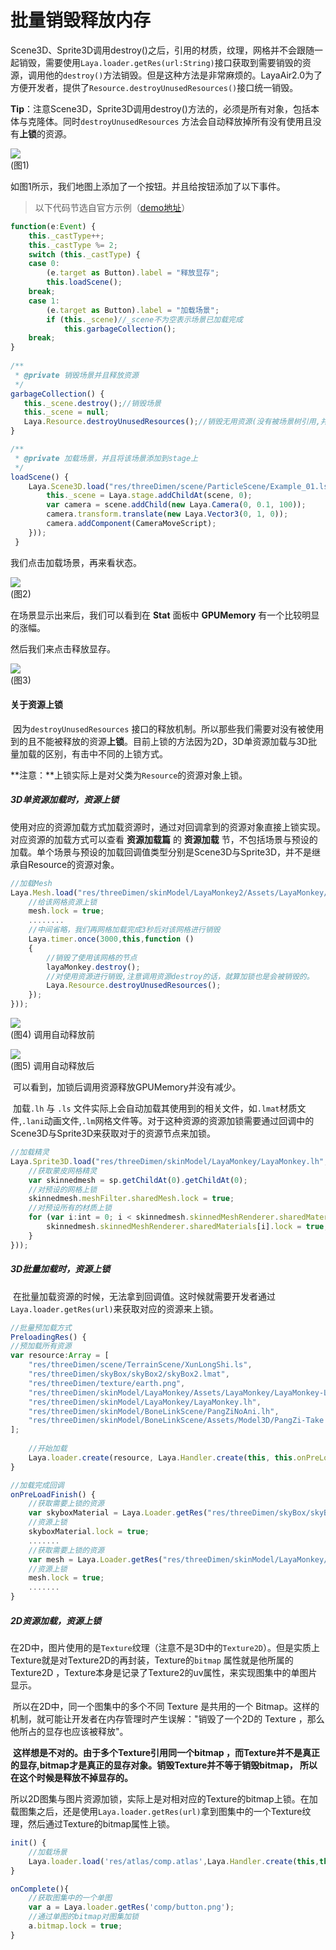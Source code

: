 # 批量销毁释放内存

​		Scene3D、Sprite3D调用destroy()之后，引用的材质，纹理，网格并不会跟随一起销毁，需要使用`Laya.loader.getRes(url:String)`接口获取到需要销毁的资源，调用他的`destroy()`方法销毁。但是这种方法是非常麻烦的。LayaAir2.0为了方便开发者，提供了`Resource.destroyUnusedResources()`接口统一销毁。

​	**Tip**：注意Scene3D，Sprite3D调用destroy()方法的，必须是所有对象，包括本体与克隆体。同时`destroyUnusedResources` 方法会自动释放掉所有没有使用且没有**上锁**的资源。

![](img/1.png)<br>(图1)

如图1所示，我们地图上添加了一个按钮。并且给按钮添加了以下事件。

> 以下代码节选自官方示例（[demo地址](https://layaair.ldc.layabox.com/demo2/?language=ch&category=3d&group=Resource&name=GarbageCollection)）

```typescript
function(e:Event) {
    this._castType++;
    this._castType %= 2;
    switch (this._castType) {
    case 0: 
    	(e.target as Button).label = "释放显存";
    	this.loadScene();
    break;
    case 1: 
    	(e.target as Button).label = "加载场景";
    	if (this._scene)//_scene不为空表示场景已加载完成
    		this.garbageCollection();
    break;
}
    
/**
 * @private 销毁场景并且释放资源
 */
garbageCollection() {
   this._scene.destroy();//销毁场景
   this._scene = null;
   Laya.Resource.destroyUnusedResources();//销毁无用资源(没有被场景树引用,并且没有加资源锁的)
}

/**
 * @private 加载场景，并且将该场景添加到stage上
 */
loadScene() {
    Laya.Scene3D.load("res/threeDimen/scene/ParticleScene/Example_01.ls", Laya.Handler.create(this, function(scene){
      	this._scene = Laya.stage.addChildAt(scene, 0);
     	var camera = scene.addChild(new Laya.Camera(0, 0.1, 100));
    	camera.transform.translate(new Laya.Vector3(0, 1, 0));
     	camera.addComponent(CameraMoveScript);
    }));
 }
```

我们点击加载场景，再来看状态。

![](img/2.png)<br>(图2)

在场景显示出来后，我们可以看到在 **Stat** 面板中 **GPUMemory** 有一个比较明显的涨幅。

然后我们来点击释放显存。

![](img/3.png)<br>(图3)

#### 关于资源上锁

​		因为`destroyUnusedResources` 接口的释放机制。所以那些我们需要对没有被使用到的且不能被释放的资源**上锁**。目前上锁的方法因为2D，3D单资源加载与3D批量加载的区别，有击中不同的上锁方式。

​		**注意：**上锁实际上是对父类为`Resource`的资源对象上锁。

##### 3D单资源加载时，资源上锁

​		使用对应的资源加载方式加载资源时，通过对回调拿到的资源对象直接上锁实现。对应资源的加载方式可以查看 **资源加载篇** 的 **资源加载** 节，不包括场景与预设的加载。单个场景与预设的加载回调值类型分别是Scene3D与Sprite3D，并不是继承自Resource的资源对象。

```typescript
//加载Mesh
Laya.Mesh.load("res/threeDimen/skinModel/LayaMonkey2/Assets/LayaMonkey/LayaMonkey-LayaMonkey.lm", Laya.Handler.create(this, function(mesh) {
    //给该网格资源上锁
    mesh.lock = true;
	........
    //中间省略，我们再网格加载完成3秒后对该网格进行销毁
    Laya.timer.once(3000,this,function () 
    {
        //销毁了使用该网格的节点
        layaMonkey.destroy();
        //对使用资源进行销毁,注意调用资源destroy的话，就算加锁也是会被销毁的。
        Laya.Resource.destroyUnusedResources();
    });
}));
```

![](img/4.png)<br>(图4) 调用自动释放前

![](img/5.png)<br>(图5) 调用自动释放后

​	可以看到，加锁后调用资源释放GPUMemory并没有减少。

​	加载`.lh` 与 `.ls` 文件实际上会自动加载其使用到的相关文件，如`.lmat`材质文件,`.lani`动画文件,`.lm`网格文件等。对于这种资源的资源加锁需要通过回调中的Scene3D与Sprite3D来获取对于的资源节点来加锁。

```typescript
//加载精灵
Laya.Sprite3D.load("res/threeDimen/skinModel/LayaMonkey/LayaMonkey.lh", Laya.Handler.create(this, function(sp) {
    //获取蒙皮网格精灵
    var skinnedmesh = sp.getChildAt(0).getChildAt(0);
    //对预设的网格上锁
    skinnedmesh.meshFilter.sharedMesh.lock = true;
    //对预设所有的材质上锁
    for (var i:int = 0; i < skinnedmesh.skinnedMeshRenderer.sharedMaterials.length;i++ ){
    	skinnedmesh.skinnedMeshRenderer.sharedMaterials[i].lock = true;
    }
}));
```

##### 3D批量加载时，资源上锁

​	在批量加载资源的时候，无法拿到回调值。这时候就需要开发者通过 `Laya.loader.getRes(url)`来获取对应的资源来上锁。

```typescript
//批量预加载方式
PreloadingRes() {
//预加载所有资源
var resource:Array = [
    "res/threeDimen/scene/TerrainScene/XunLongShi.ls",
    "res/threeDimen/skyBox/skyBox2/skyBox2.lmat",
    "res/threeDimen/texture/earth.png", 
    "res/threeDimen/skinModel/LayaMonkey/Assets/LayaMonkey/LayaMonkey-LayaMonkey.lm",
    "res/threeDimen/skinModel/LayaMonkey/LayaMonkey.lh", 
    "res/threeDimen/skinModel/BoneLinkScene/PangZiNoAni.lh",
    "res/threeDimen/skinModel/BoneLinkScene/Assets/Model3D/PangZi-Take 001.lani"
];
    
    //开始加载
    Laya.loader.create(resource, Laya.Handler.create(this, this.onPreLoadFinish));
}

//加载完成回调
onPreLoadFinish() {
    //获取需要上锁的资源
    var skyboxMaterial = Laya.Loader.getRes("res/threeDimen/skyBox/skyBox2/skyBox2.lmat");
    //资源上锁
    skyboxMaterial.lock = true;
    .......
    //获取需要上锁的资源
    var mesh = Laya.Loader.getRes("res/threeDimen/skinModel/LayaMonkey/Assets/LayaMonkey/LayaMonkey-LayaMonkey.lm");
    //资源上锁 
	mesh.lock = true;
	.......
}
```

##### 2D资源加载，资源上锁

​	在2D中，图片使用的是`Texture`纹理（注意不是3D中的`Texture2D`）。但是实质上Texture就是对Texture2D的再封装，Texture的`bitmap` 属性就是他所属的Texture2D ，Texture本身是记录了Texture2的uv属性，来实现图集中的单图片显示。

​	所以在2D中，同一个图集中的多个不同 Texture 是共用的一个 Bitmap。这样的机制，就可能让开发者在内存管理时产生误解："销毁了一个2D的 Texture ，那么他所占的显存也应该被释放"。

​	**这样想是不对的。由于多个Texture引用同一个bitmap ，而Texture并不是真正的显存,bitmap才是真正的显存对象。销毁Texture并不等于销毁bitmap， 所以在这个时候是释放不掉显存的。**

​	所以2D图集与图片资源加锁，实际上是对相对应的Texture的bitmap上锁。在加载图集之后，还是使用`Laya.loader.getRes(url)`拿到图集中的一个Texture纹理，然后通过Texture的bitmap属性上锁。

```js
init() {
	//加载场景
	Laya.loader.load('res/atlas/comp.atlas',Laya.Handler.create(this,this.onComplete));
}

onComplete(){
	//获取图集中的一个单图
	var a = Laya.loader.getRes('comp/button.png');
	//通过单图的bitmap对图集加锁
	a.bitmap.lock = true;
}
```
